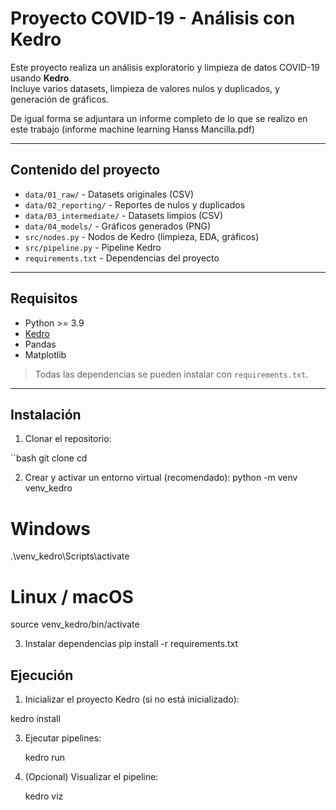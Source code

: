 # Proyecto COVID-19 - Análisis con Kedro

Este proyecto realiza un análisis exploratorio y limpieza de datos COVID-19 usando **Kedro**.  
Incluye varios datasets, limpieza de valores nulos y duplicados, y generación de gráficos.

De igual forma se adjuntara un informe completo de lo que se realizo en este trabajo (informe machine learning Hanss Mancilla.pdf)



---

## Contenido del proyecto

- `data/01_raw/` - Datasets originales (CSV)
- `data/02_reporting/` - Reportes de nulos y duplicados
- `data/03_intermediate/` - Datasets limpios (CSV)
- `data/04_models/` - Gráficos generados (PNG)
- `src/nodes.py` - Nodos de Kedro (limpieza, EDA, gráficos)
- `src/pipeline.py` - Pipeline Kedro
- `requirements.txt` - Dependencias del proyecto

---

## Requisitos

- Python >= 3.9
- [Kedro](https://kedro.readthedocs.io/en/stable/)
- Pandas
- Matplotlib

> Todas las dependencias se pueden instalar con `requirements.txt`.

---

## Instalación

1. Clonar el repositorio:

``bash
git clone <url-del-proyecto>
cd <nombre-del-proyecto>

2. Crear y activar un entorno virtual (recomendado):
   python -m venv venv_kedro
# Windows
.\venv_kedro\Scripts\activate
# Linux / macOS
source venv_kedro/bin/activate

3. Instalar dependencias
   pip install -r requirements.txt
   
## Ejecución

1. Inicializar el proyecto Kedro (si no está inicializado):
   
 kedro install

3. Ejecutar pipelines:
   
   kedro run

5. (Opcional) Visualizar el pipeline:
   
   kedro viz
 


